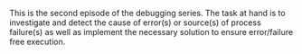This is the second episode of the debugging series. The task at hand is to investigate and detect the cause of error(s) or source(s) of process failure(s) as well as implement the necessary solution to ensure error/failure free execution.
